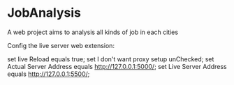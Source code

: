 # JobAnalysis
A web project aims to analysis all kinds of job in each cities

Config the live server web extension:

set live Reload equals true;
set I don't want proxy setup unChecked;
set Actual Server Address equals http://127.0.0.1:5000/;
set Live Server Address equals http://127.0.0.1:5500/;
